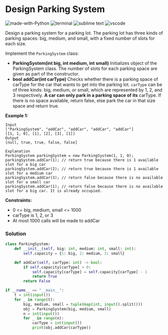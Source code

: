 # Design Parking System
![made-with-Python](https://img.shields.io/badge/Made%20with-Python-007396.svg)
![terminal](https://img.shields.io/badge/Windows%20Terminal-4D4D4D?logo=windows%20terminal&logoColor=white)
![sublime text](https://img.shields.io/badge/sublime_text-%23575757.svg?logo=sublime-text&logoColor=important)
![vscode](https://img.shields.io/badge/Visual_Studio_Code-0078D4?logo=visual%20studio%20code&logoColor=white)

Design a parking system for a parking lot. The parking lot has three kinds of parking spaces: big, medium, and small, with a fixed number of slots for each size.

Implement the `ParkingSystem` class:
- **ParkingSystem(int big, int medium, int small)** Initializes object of the ParkingSystem class. The number of slots for each parking space are given as part of the constructor.
- **bool addCar(int carType)** Checks whether there is a parking space of carType for the car that wants to get into the parking lot. `carType` can be of three kinds: big, medium, or small, which are represented by 1, 2, and 3 respectively. **A car can only park in a parking space of its** carType. If there is no space available, return false, else park the car in that size space and return true.

__Example 1:__
```
Input
["ParkingSystem", "addCar", "addCar", "addCar", "addCar"]
[[1, 1, 0], [1], [2], [3], [1]]
Output
[null, true, true, false, false]

Explanation
ParkingSystem parkingSystem = new ParkingSystem(1, 1, 0);
parkingSystem.addCar(1); // return true because there is 1 available slot for a big car
parkingSystem.addCar(2); // return true because there is 1 available slot for a medium car
parkingSystem.addCar(3); // return false because there is no available slot for a small car
parkingSystem.addCar(1); // return false because there is no available slot for a big car. It is already occupied.
```

__Constraints:__
- 0 <= big, medium, small <= 1000
- carType is 1, 2, or 3
- At most 1000 calls will be made to addCar
  
### Solution
```py
class ParkingSystem:
    def __init__(self, big: int, medium: int, small: int):
        self.capacity = {1: big, 2: medium, 3: small}

    def addCar(self, carType: int) -> bool:
        if self.capacity[carType] > 0:
            self.capacity[carType] = self.capacity[carType] - 1
            return True
        return False

if __name__ == "__main__":
    t = int(input())
    for _ in range(t):
        big, medium, small = tuple(map(int, input().split()))
        obj = ParkingSystem(big, medium, small)
        n = int(input())
        for _ in range(n):
            carType = int(input())
            print(obj.addCar(carType))
```